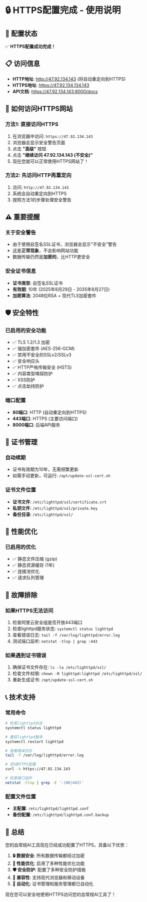 # 🔒 HTTPS配置完成 - 使用说明

## 🎉 配置状态
✅ **HTTPS配置成功完成！**

## 📋 访问信息
- **HTTP地址**: http://47.92.134.143 (将自动重定向到HTTPS)
- **HTTPS地址**: https://47.92.134.134.143
- **API文档**: https://47.92.134.143:8000/docs

## 🔧 如何访问HTTPS网站

### 方法1: 直接访问HTTPS
1. 在浏览器中访问: `https://47.92.134.143`
2. 浏览器会显示安全警告页面
3. 点击 **"高级"** 按钮
4. 点击 **"继续访问 47.92.134.143 (不安全)"**
5. 现在您就可以正常使用HTTPS网站了！

### 方法2: 先访问HTTP再重定向
1. 访问: `http://47.92.134.143`
2. 系统会自动重定向到HTTPS
3. 按照方法1的步骤处理安全警告

## ⚠️ 重要提醒

### 关于安全警告
- 由于使用自签名SSL证书，浏览器会显示"不安全"警告
- 这是**正常现象**，不会影响网站功能
- 数据传输仍然是**加密的**，比HTTP更安全

### 安全证书信息
- **证书类型**: 自签名SSL证书
- **有效期**: 10年 (2025年8月29日 - 2035年8月27日)
- **加密算法**: 2048位RSA + 现代TLS加密套件

## 🛡️ 安全特性

### 已启用的安全功能
- ✅ TLS 1.2/1.3 加密
- ✅ 强加密套件 (AES-256-GCM)
- ✅ 禁用不安全的SSLv2/SSLv3
- ✅ 安全响应头
- ✅ HTTP严格传输安全 (HSTS)
- ✅ 内容类型嗅探防护
- ✅ XSS防护
- ✅ 点击劫持防护

### 端口配置
- **80端口**: HTTP (自动重定向到HTTPS)
- **443端口**: HTTPS (主要访问端口)
- **8000端口**: 后端API服务

## 🔄 证书管理

### 自动续期
- 证书有效期为10年，无需频繁更新
- 如需手动更新，可运行: `/opt/update-ssl-cert.sh`

### 证书文件位置
- **证书文件**: `/etc/lighttpd/ssl/certificate.crt`
- **私钥文件**: `/etc/lighttpd/ssl/private.key`
- **备份目录**: `/etc/lighttpd/ssl/`

## 🚀 性能优化

### 已启用的优化
- ✅ 静态文件压缩 (gzip)
- ✅ 静态资源缓存 (1年)
- ✅ 连接池优化
- ✅ 请求队列管理

## 🐛 故障排除

### 如果HTTPS无法访问
1. 检查阿里云安全组是否开放443端口
2. 检查lighttpd服务状态: `systemctl status lighttpd`
3. 查看错误日志: `tail -f /var/log/lighttpd/error.log`
4. 测试端口监听: `netstat -tlnp | grep :443`

### 如果遇到证书错误
1. 确保证书文件存在: `ls -la /etc/lighttpd/ssl/`
2. 检查文件权限: `chown -R lighttpd:lighttpd /etc/lighttpd/ssl/`
3. 重新生成证书: `/opt/update-ssl-cert.sh`

## 📞 技术支持

### 常用命令
```bash
# 检查lighttpd状态
systemctl status lighttpd

# 重启lighttpd服务
systemctl restart lighttpd

# 查看错误日志
tail -f /var/log/lighttpd/error.log

# 测试HTTPS配置
curl -k https://47.92.134.143

# 检查端口监听
netstat -tlnp | grep -E ':(80|443)'
```

### 配置文件位置
- **主配置**: `/etc/lighttpd/lighttpd.conf`
- **备份配置**: `/etc/lighttpd/lighttpd.conf.backup`

## 🎯 总结

您的血常规AI工具现在已经成功配置了HTTPS，具备以下优势：

1. **🔒 数据安全**: 所有数据传输都经过加密
2. **🚀 性能优化**: 启用了多种性能优化功能
3. **🛡️ 安全防护**: 配置了多种安全防护措施
4. **📱 兼容性**: 支持现代浏览器和移动设备
5. **🔄 自动化**: 证书管理和服务管理都已自动化

现在您可以安全地使用HTTPS访问您的血常规AI工具了！

